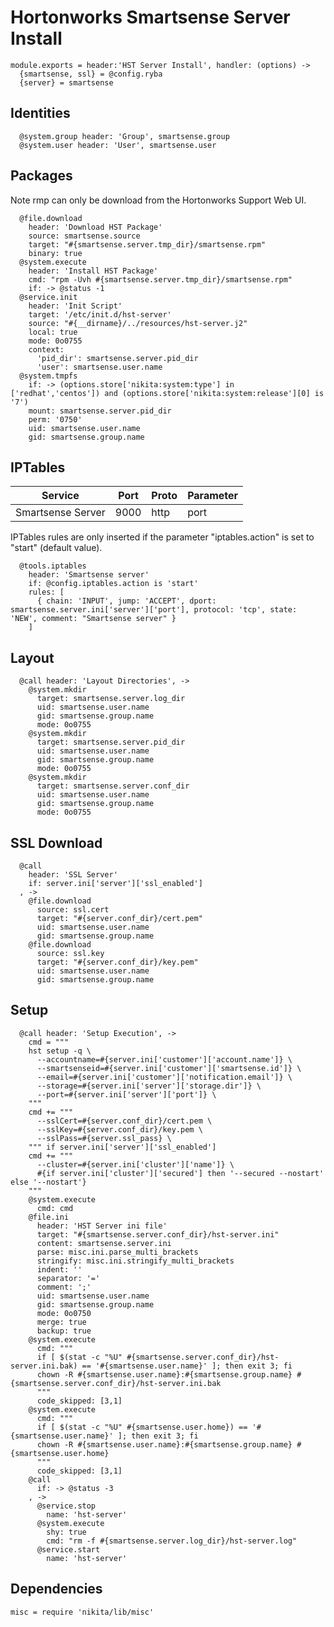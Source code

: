 
# Hortonworks Smartsense Server Install

    module.exports = header:'HST Server Install', handler: (options) ->
      {smartsense, ssl} = @config.ryba
      {server} = smartsense

## Identities

      @system.group header: 'Group', smartsense.group
      @system.user header: 'User', smartsense.user

## Packages
Note rmp can only be download from the Hortonworks Support Web UI.

      @file.download
        header: 'Download HST Package'
        source: smartsense.source
        target: "#{smartsense.server.tmp_dir}/smartsense.rpm"
        binary: true
      @system.execute
        header: 'Install HST Package'
        cmd: "rpm -Uvh #{smartsense.server.tmp_dir}/smartsense.rpm"
        if: -> @status -1
      @service.init
        header: 'Init Script'
        target: '/etc/init.d/hst-server'
        source: "#{__dirname}/../resources/hst-server.j2"
        local: true
        mode: 0o0755
        context:
          'pid_dir': smartsense.server.pid_dir
          'user': smartsense.user.name
      @system.tmpfs
        if: -> (options.store['nikita:system:type'] in ['redhat','centos']) and (options.store['nikita:system:release'][0] is '7')
        mount: smartsense.server.pid_dir
        perm: '0750'
        uid: smartsense.user.name
        gid: smartsense.group.name

## IPTables

| Service              | Port  | Proto       | Parameter          |
|----------------------|-------|-------------|--------------------|
| Smartsense Server    | 9000  | http        | port               |

IPTables rules are only inserted if the parameter "iptables.action" is set to
"start" (default value).

      @tools.iptables
        header: 'Smartsense server'
        if: @config.iptables.action is 'start'
        rules: [
          { chain: 'INPUT', jump: 'ACCEPT', dport: smartsense.server.ini['server']['port'], protocol: 'tcp', state: 'NEW', comment: "Smartsense server" }
        ]

## Layout

      @call header: 'Layout Directories', ->
        @system.mkdir
          target: smartsense.server.log_dir
          uid: smartsense.user.name
          gid: smartsense.group.name
          mode: 0o0755
        @system.mkdir
          target: smartsense.server.pid_dir
          uid: smartsense.user.name
          gid: smartsense.group.name
          mode: 0o0755
        @system.mkdir
          target: smartsense.server.conf_dir
          uid: smartsense.user.name
          gid: smartsense.group.name
          mode: 0o0755

## SSL Download

      @call
        header: 'SSL Server'
        if: server.ini['server']['ssl_enabled']
      , ->
        @file.download
          source: ssl.cert
          target: "#{server.conf_dir}/cert.pem"
          uid: smartsense.user.name
          gid: smartsense.group.name
        @file.download
          source: ssl.key
          target: "#{server.conf_dir}/key.pem"
          uid: smartsense.user.name
          gid: smartsense.group.name

## Setup

      @call header: 'Setup Execution', ->
        cmd = """
        hst setup -q \
          --accountname=#{server.ini['customer']['account.name']} \
          --smartsenseid=#{server.ini['customer']['smartsense.id']} \
          --email=#{server.ini['customer']['notification.email']} \
          --storage=#{server.ini['server']['storage.dir']} \
          --port=#{server.ini['server']['port']} \
        """
        cmd += """
          --sslCert=#{server.conf_dir}/cert.pem \
          --sslKey=#{server.conf_dir}/key.pem \
          --sslPass=#{server.ssl_pass} \
        """ if server.ini['server']['ssl_enabled']
        cmd += """
          --cluster=#{server.ini['cluster']['name']} \
          #{if server.ini['cluster']['secured'] then '--secured --nostart' else '--nostart'}
        """
        @system.execute
          cmd: cmd
        @file.ini
          header: 'HST Server ini file'
          target: "#{smartsense.server.conf_dir}/hst-server.ini"
          content: smartsense.server.ini
          parse: misc.ini.parse_multi_brackets
          stringify: misc.ini.stringify_multi_brackets
          indent: ''
          separator: '='
          comment: ';'
          uid: smartsense.user.name
          gid: smartsense.group.name
          mode: 0o0750
          merge: true
          backup: true
        @system.execute
          cmd: """
          if [ $(stat -c "%U" #{smartsense.server.conf_dir}/hst-server.ini.bak) == '#{smartsense.user.name}' ]; then exit 3; fi
          chown -R #{smartsense.user.name}:#{smartsense.group.name} #{smartsense.server.conf_dir}/hst-server.ini.bak
          """
          code_skipped: [3,1]
        @system.execute
          cmd: """
          if [ $(stat -c "%U" #{smartsense.user.home}) == '#{smartsense.user.name}' ]; then exit 3; fi
          chown -R #{smartsense.user.name}:#{smartsense.group.name} #{smartsense.user.home}
          """
          code_skipped: [3,1]
        @call
          if: -> @status -3
        , ->
          @service.stop
            name: 'hst-server'
          @system.execute
            shy: true
            cmd: "rm -f #{smartsense.server.log_dir}/hst-server.log"
          @service.start
            name: 'hst-server'


## Dependencies

    misc = require 'nikita/lib/misc'
